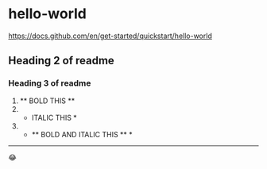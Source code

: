 # hello-world
https://docs.github.com/en/get-started/quickstart/hello-world
## Heading 2 of readme
### Heading 3 of readme

1. ** BOLD THIS **
2. * ITALIC THIS *
3. * ** BOLD AND ITALIC THIS ** *
---
😂
